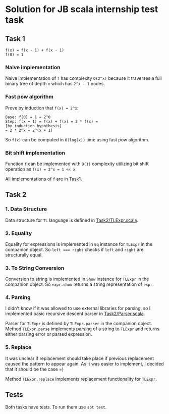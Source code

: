 # Solution for JB scala internship test task

## Task 1

```
f(x) = f(x - 1) + f(x - 1)
f(0) = 1
```

### Naive implementation

Naive implementation of `f` has complexity `O(2^x)` 
because it traverses a full binary tree of depth `x` which has `2^x - 1` nodes.

### Fast pow algorithm

Prove by induction that `f(x) = 2^x`:
```
Base: f(0) = 1 = 2^0
Step: f(x + 1) = f(x) + f(x) = 2 * f(x) = 
[by induction hypothesis]
= 2 * 2^x = 2^(x + 1)
```

So `f(x)` can be computed in `O(log(x))` time using fast pow algorithm.

### Bit shift implementation

Function `f` can be implemented with `O(1)` complexity
utilizing bit shift operation as `f(x) = 2^x = 1 << x`.

All implementations of `f` are in [Task1](src/main/scala/task1/package.scala).

## Task 2

### 1. Data Structure

Data structure for `TL` language is defined in [Task2/TLExpr.scala](src/main/scala/task2/TLExpr.scala).

### 2. Equality

Equality for expressions is implemented in `Eq` instance for `TLExpr` in the companion object.
So `left === right` checks if `left` and `right` are structurally equal.

### 3. To String Conversion

Conversion to string is implemented in `Show` instance for `TLExpr` in the companion object.
So `expr.show` returns a string representation of `expr`.

### 4. Parsing

I didn't know if it was allowed to use external libraries for parsing, so I implemented basic
recursive descent parser in [Task2/Parser.scala](src/main/scala/task2/Parser.scala).

Parser for `TLExpr` is defined by `TLExpr.parser` in the companion object. 
Method `TLExpr.parse` implements parsing of a string to `TLExpr` and returns either parsing error or parsed expression.

### 5. Replace

It was unclear if replacement should take place if previous replacement caused the pattern to appear again.
As it was easier to implement, I decided that it should be the case =)

Method `TLExpr.replace` implements replacement functionality for `TLExpr`.

## Tests

Both tasks have tests. To run them use `sbt test`.